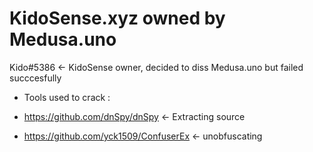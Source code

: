 # KidoSense.xyz owned by Medusa.uno
Kido#5386 <- KidoSense owner, decided to diss Medusa.uno but failed succcesfully

+ Tools used to crack :

+ https://github.com/dnSpy/dnSpy <- Extracting source

+ https://github.com/yck1509/ConfuserEx <- unobfuscating
